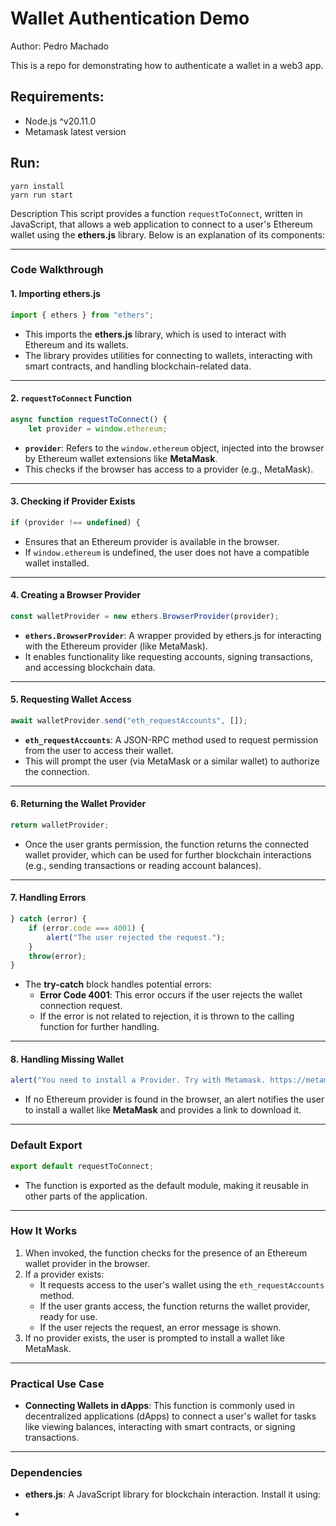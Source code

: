 # Wallet Authentication Demo

Author: Pedro Machado 

This is a repo for demonstrating how to authenticate a wallet in a web3 app.

## Requirements:

- Node.js ^v20.11.0
- Metamask latest version

## Run:

```
yarn install
yarn run start
```
Description
This script provides a function `requestToConnect`, written in JavaScript, that allows a web application to connect to a user's Ethereum wallet using the **ethers.js** library. Below is an explanation of its components:

---

### **Code Walkthrough**

#### **1. Importing ethers.js**
```javascript
import { ethers } from "ethers";
```
- This imports the **ethers.js** library, which is used to interact with Ethereum and its wallets.
- The library provides utilities for connecting to wallets, interacting with smart contracts, and handling blockchain-related data.

---

#### **2. `requestToConnect` Function**
```javascript
async function requestToConnect() {
    let provider = window.ethereum;
```
- **`provider`**: Refers to the `window.ethereum` object, injected into the browser by Ethereum wallet extensions like **MetaMask**.
- This checks if the browser has access to a provider (e.g., MetaMask).

---

#### **3. Checking if Provider Exists**
```javascript
if (provider !== undefined) {
```
- Ensures that an Ethereum provider is available in the browser.
- If `window.ethereum` is undefined, the user does not have a compatible wallet installed.

---

#### **4. Creating a Browser Provider**
```javascript
const walletProvider = new ethers.BrowserProvider(provider);
```
- **`ethers.BrowserProvider`**: A wrapper provided by ethers.js for interacting with the Ethereum provider (like MetaMask).
- It enables functionality like requesting accounts, signing transactions, and accessing blockchain data.

---

#### **5. Requesting Wallet Access**
```javascript
await walletProvider.send("eth_requestAccounts", []);
```
- **`eth_requestAccounts`**: A JSON-RPC method used to request permission from the user to access their wallet.
- This will prompt the user (via MetaMask or a similar wallet) to authorize the connection.

---

#### **6. Returning the Wallet Provider**
```javascript
return walletProvider;
```
- Once the user grants permission, the function returns the connected wallet provider, which can be used for further blockchain interactions (e.g., sending transactions or reading account balances).

---

#### **7. Handling Errors**
```javascript
} catch (error) {
    if (error.code === 4001) {
        alert("The user rejected the request.");
    }
    throw(error);
}
```
- The **try-catch** block handles potential errors:
  - **Error Code 4001**: This error occurs if the user rejects the wallet connection request.
  - If the error is not related to rejection, it is thrown to the calling function for further handling.

---

#### **8. Handling Missing Wallet**
```javascript
alert("You need to install a Provider. Try with Metamask. https://metamask.io/download/");
```
- If no Ethereum provider is found in the browser, an alert notifies the user to install a wallet like **MetaMask** and provides a link to download it.

---

### **Default Export**
```javascript
export default requestToConnect;
```
- The function is exported as the default module, making it reusable in other parts of the application.

---

### **How It Works**
1. When invoked, the function checks for the presence of an Ethereum wallet provider in the browser.
2. If a provider exists:
   - It requests access to the user's wallet using the `eth_requestAccounts` method.
   - If the user grants access, the function returns the wallet provider, ready for use.
   - If the user rejects the request, an error message is shown.
3. If no provider exists, the user is prompted to install a wallet like MetaMask.

---

### **Practical Use Case**
- **Connecting Wallets in dApps**: This function is commonly used in decentralized applications (dApps) to connect a user's wallet for tasks like viewing balances, interacting with smart contracts, or signing transactions.
  
---

### **Dependencies**
- **ethers.js**: A JavaScript library for blockchain interaction. Install it using:
-   ```
